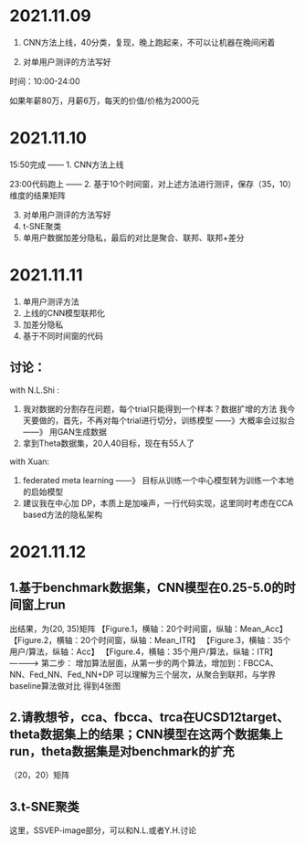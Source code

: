 # 2021.11.09

1. CNN方法上线，40分类，复现，晚上跑起来，不可以让机器在晚间闲着

2. 对单用户测评的方法写好

时间：10:00-24:00

如果年薪80万，月薪6万，每天的价值/价格为2000元

# 2021.11.10

15:50完成 —— 1. CNN方法上线

23:00代码跑上 —— 2. 基于10个时间窗，对上述方法进行测评，保存（35，10）维度的结果矩阵

3. 对单用户测评的方法写好
4. t-SNE聚类
5. 单用户数据加差分隐私，最后的对比是聚合、联邦、联邦+差分

# 2021.11.11

1. 单用户测评方法
2. 上线的CNN模型联邦化
3. 加差分隐私
4. 基于不同时间窗的代码

## 讨论：

with N.L.Shi : 
1.  我对数据的分割存在问题，每个trial只能得到一个样本？数据扩增的方法
    我今天要做的，首先，不再对每个trial进行切分，训练模型
    ——》大概率会过拟合——》
    用GAN生成数据
2.  拿到Theta数据集，20人40目标，现在有55人了

with Xuan:
1.  federated meta learning ——》 目标从训练一个中心模型转为训练一个本地的启始模型
2.  建议我在中心加 DP，本质上是加噪声，一行代码实现，这里同时考虑在CCA based方法的隐私架构


# 2021.11.12

## 1.基于benchmark数据集，CNN模型在0.25-5.0的时间窗上run

 出结果，为(20, 35)矩阵
【Figure.1，横轴：20个时间窗，纵轴：Mean_Acc】
【Figure.2，横轴：20个时间窗，纵轴：Mean_ITR】
【Figure.3，横轴：35个用户/算法，纵轴：Acc】
【Figure.4，横轴：35个用户/算法，纵轴：ITR】
————>
第二步：
增加算法层面，从第一步的两个算法，增加到：FBCCA、NN、Fed_NN、Fed_NN+DP
可以理解为三个层次，从聚合到联邦，与学界baseline算法做对比
得到4张图

## 2.请教想爷，cca、fbcca、trca在UCSD12target、theta数据集上的结果；CNN模型在这两个数据集上run，theta数据集是对benchmark的扩充
（20，20）矩阵

## 3.t-SNE聚类

   这里，SSVEP-image部分，可以和N.L.或者Y.H.讨论















